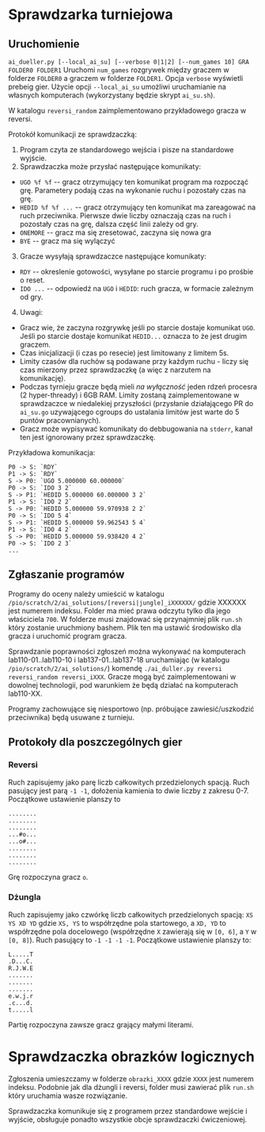 # Sprawdzarka turniejowa

## Uruchomienie
`ai_dueller.py [--local_ai_su] [--verbose 0|1|2] [--num_games 10] GRA FOLDER0 FOLDER1`
Uruchomi `num_games` rozgrywek między graczem w folderze `FOLDER0` a graczem w folderze `FOLDER1`. Opcja `verbose` wyświetli prebeig gier. Użycie opcji `--local_ai_su` umożliwi uruchamianie na własnych komputerach (wykorzystany będzie skrypt `ai_su.sh`).

W katalogu `reversi_random` zaimplementowano przykładowego gracza w reversi.

Protokół komunikacji ze sprawdzaczką:
1. Program czyta ze standardowego wejścia i pisze na standardowe wyjście.
2. Sprawdzaczka może przysłać następujące komunikaty:
- `UGO %f %f` -- gracz otrzymujący ten komunikat program ma rozpocząć grę. Parametery podają czas na wykonanie ruchu i pozostały czas na grę.
- `HEDID %f %f ...` -- gracz otrzymujący ten komunikat ma zareagować na ruch przeciwnika. Pierwsze dwie liczby oznaczają czas na ruch i pozostały czas na grę, dalsza część linii zależy od gry.
- `ONEMORE` -- gracz ma się zresetować, zaczyna się nowa gra
- `BYE` -- gracz ma się wylączyć
3. Gracze wysyłają sprawdzaczce następujące komunikaty:
- `RDY` -- okreslenie gotowości, wysyłane po starcie programu i po prośbie o reset.
- `IDO ...` -- odpowiedź na `UGO` i `HEDID`: ruch gracza, w formacie zależnym od gry.
4. Uwagi:
- Gracz wie, że zaczyna rozgrywkę jeśli po starcie dostaje komunikat `UGO`. Jeśli po starcie dostaje komunikat `HEDID...` oznacza to że jest drugim graczem.
- Czas inicjalizacji (i czas po resecie) jest limitowany z limitem 5s.
- Limity czasów dla ruchów są podawane przy każdym ruchu - liczy się czas mierzony przez sprawdzaczkę (a więc z narzutem na komunikację).
- Podczas tyrnieju gracze będą mieli *na wyłączność* jeden rdzeń procesra (2 hyper-thready) i 6GB RAM. Limity zostaną zaimplementowane w sprawdzaczce w niedalekiej przyszłości (przysłanie działającego PR do `ai_su.go` uzywającego cgroups do ustalania limitów jest warte do 5 puntów pracownianych).
- Gracz może wypisywać komunikaty do debbugowania na `stderr`, kanał ten jest ignorowany przez sprawdzaczkę.

Przykładowa komunikacja:
```
P0 -> S: `RDY`
P1 -> S: `RDY`
S -> P0: `UGO 5.000000 60.000000`
P0 -> S: `IDO 3 2`
S -> P1: `HEDID 5.000000 60.000000 3 2`
P1 -> S: `IDO 2 2`
S -> P0: `HEDID 5.000000 59.970938 2 2`
P0 -> S: `IDO 5 4`
S -> P1: `HEDID 5.000000 59.962543 5 4`
P1 -> S: `IDO 4 2`
S -> P0: `HEDID 5.000000 59.938420 4 2`
P0 -> S: `IDO 2 3`
...
```

## Zgłaszanie programów
Programy do oceny należy umieścić w katalogu `/pio/scratch/2/ai_solutions/[reversi|jungle]_iXXXXXX/` gdzie XXXXXX jest numerem indeksu. Folder ma mieć prawa odczytu tylko dla jego właściciela `700`. W folderze musi znajdować się przynajmniej plik `run.sh` który zostanie uruchmiony bashem. Plik ten ma ustawić środowisko dla gracza i uruchomić program gracza.

Sprawdzanie poprawności zgłoszeń można wykonywać na komputerach lab110-01..lab110-10 i lab137-01..lab137-18 uruchamiając (w katalogu `/pio/scratch/2/ai_solutions/`) komendę `./ai_duller.py reversi reversi_random reversi_iXXX`. Gracze mogą być zaimplementowani w dowolnej technologii, pod warunkiem że będą działać na komputerach lab110-XX.

Programy zachowujące się niesportowo (np. próbujące zawiesić/uszkodzić przeciwnika) będą usuwane z turnieju.

## Protokoły dla poszczególnych gier

### Reversi
Ruch zapisujemy jako parę liczb całkowitych przedzielonych spacją. Ruch pasujący jest parą `-1 -1`, dołożenia kamienia to dwie liczby z zakresu 0-7. Początkowe ustawienie planszy to
```
........
........
........
...#o...
...o#...
........
........
........
```
Grę rozpoczyna gracz `o`. 

### Dżungla
Ruch zapisujemy jako czwórkę liczb całkowitych przedzielonych spacją: `XS YS XD YD` gdzie `XS, YS` to współrzędne pola startowego, a `XD, YD` to współrzędne pola docelowego (współrzędne `X` zawierają się w `[0, 6]`, a `Y` w `[0, 8]`). Ruch pasujący to `-1 -1 -1 -1`. Początkowe ustawienie planszy to:
```
L.....T
.D...C.
R.J.W.E
.......
.......
.......
e.w.j.r
.c...d.
t.....l
```
Partię rozpoczyna zawsze gracz grający małymi literami.

# Sprawdzaczka obrazków logicznych

Zgłoszenia umieszczamy w folderze `obrazki_XXXX` gdzie `XXXX` jest numerem indeksu. Podobnie jak dla dżungli i reversi, folder musi zawierać plik `run.sh` który uruchamia wasze rozwiązanie.

Sprawdzaczka komunikuje się z programem przez standardowe wejście i wyjście, obsługuje ponadto wszystkie obcje sprawdzaczki ćwiczeniowej.
